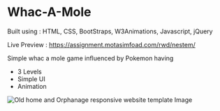 # Whac-A-Mole

Built using : HTML, CSS, BootStraps, W3Animations, Javascript, jQuery


Live Preview : https://assignment.motasimfoad.com/rwd/nestem/

Simple whac a mole game influenced by Pokemon having 

- 3 Levels
- Simple UI
- Animation

![Old home and Orphanage responsive website template Image](https://motasimfoad.com/webasset/nestem/1.png)
